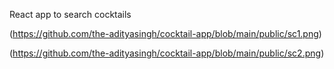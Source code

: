 React app to search cocktails

(https://github.com/the-adityasingh/cocktail-app/blob/main/public/sc1.png)

(https://github.com/the-adityasingh/cocktail-app/blob/main/public/sc2.png)
